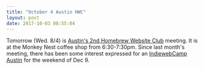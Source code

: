 ```yaml
---
title: "October 4 Austin HWC"
layout: post
date: 2017-10-03 08:55:04
---
```

Tomorrow (Wed. 8/4) is [Austin's 2nd Homebrew Website Club](https://indieweb.org/Homebrew_Website_Club#Austin) meeting.  It is at the Monkey Nest coffee shop from 6:30-7:30pm.  Since last month's meeting, there has been some interest expressed for an [IndiewebCamp Austin](https://indieweb.org/2017/Austin) for the weekend of Dec 9.
